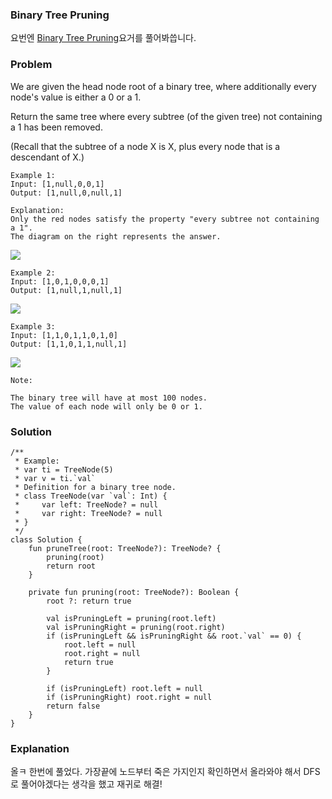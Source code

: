 ### Binary Tree Pruning

요번엔 [Binary Tree Pruning](https://leetcode.com/problems/binary-tree-pruning/)요거를 풀어봐씁니다.

### Problem
We are given the head node root of a binary tree, where additionally every node's value is either a 0 or a 1.

Return the same tree where every subtree (of the given tree) not containing a 1 has been removed.

(Recall that the subtree of a node X is X, plus every node that is a descendant of X.)

```
Example 1:
Input: [1,null,0,0,1]
Output: [1,null,0,null,1]
 
Explanation: 
Only the red nodes satisfy the property "every subtree not containing a 1".
The diagram on the right represents the answer.
```
![](https://s3-lc-upload.s3.amazonaws.com/uploads/2018/04/06/1028_2.png)

```
Example 2:
Input: [1,0,1,0,0,0,1]
Output: [1,null,1,null,1]
```

![](https://s3-lc-upload.s3.amazonaws.com/uploads/2018/04/06/1028_1.png)

```
Example 3:
Input: [1,1,0,1,1,0,1,0]
Output: [1,1,0,1,1,null,1]
```

![](https://s3-lc-upload.s3.amazonaws.com/uploads/2018/04/05/1028.png)


```
Note:

The binary tree will have at most 100 nodes.
The value of each node will only be 0 or 1.
```

### Solution

```
/**
 * Example:
 * var ti = TreeNode(5)
 * var v = ti.`val`
 * Definition for a binary tree node.
 * class TreeNode(var `val`: Int) {
 *     var left: TreeNode? = null
 *     var right: TreeNode? = null
 * }
 */
class Solution {
    fun pruneTree(root: TreeNode?): TreeNode? {
        pruning(root)
        return root
    }

    private fun pruning(root: TreeNode?): Boolean {
        root ?: return true

        val isPruningLeft = pruning(root.left)
        val isPruningRight = pruning(root.right)
        if (isPruningLeft && isPruningRight && root.`val` == 0) {
            root.left = null
            root.right = null
            return true
        }

        if (isPruningLeft) root.left = null
        if (isPruningRight) root.right = null
        return false
    }
}
```

### Explanation

올ㅋ 한번에 풀었다. 가장끝에 노드부터 죽은 가지인지 확인하면서 올라와야 해서 DFS로 풀어야겠다는 생각을 했고 재귀로 해결!